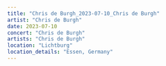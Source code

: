 ```yaml
---
title: "Chris de Burgh_2023-07-10_Chris de Burgh"
artist: "Chris de Burgh"
date: 2023-07-10
concert: "Chris de Burgh"
artists: "Chris de Burgh"
location: "Lichtburg"
location_details: "Essen, Germany"
---
```

